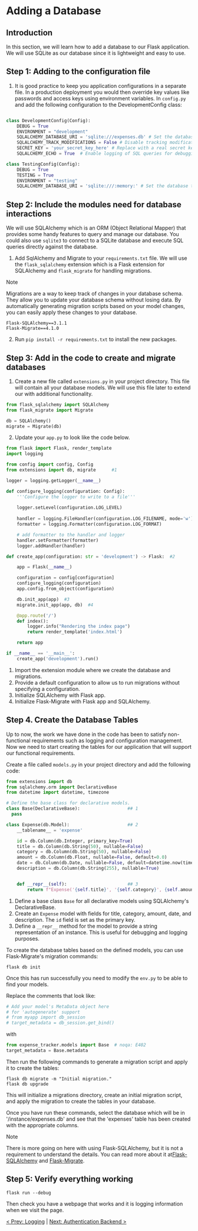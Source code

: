 # Adding a Database

## Introduction

In this section, we will learn how to add a database to our Flask application. We will use SQLite as our database since it is lightweight and easy to use.

## Step 1: Adding to the configuration file
1. It is good practice to keep you application configurations in a separate file. In a production deployment you would then override key values like passwords and access keys using environment variables. In `config.py` and add the following configuration to the DevelopmentConfig class:

```python

class DevelopmentConfig(Config):
    DEBUG = True
    ENVIRONMENT = "development"
    SQLALCHEMY_DATABASE_URI = 'sqlite:///expenses.db' # Set the database location for the application.
    SQLALCHEMY_TRACK_MODIFICATIONS = False # Disable tracking modifications to reduce overhead.
    SECRET_KEY = 'your_secret_key_here' # Replace with a real secret key in production.
    SQLALCHEMY_ECHO = True  # Enable logging of SQL queries for debugging purposes.

class TestingConfig(Config):
    DEBUG = True
    TESTING = True
    ENVIRONMENT = "testing"
    SQLALCHEMY_DATABASE_URI = 'sqlite:///:memory:' # Set the database to be in-memory to simplify database cleanup when testing.
```

## Step 2: Include the modules need for database interactions
We will use SQLAlchemy which is an ORM (Object Relational Mapper) that provides some handy features to query and manage our database. You could also use `sqlite3` to connect to a SQLite database and execute SQL queries directly against the database. 

1. Add SqlAlchemy and Migrate to your `requirements.txt` file. We will use the `flask_sqlalchemy` extension which is a Flask extension for SQLAlchemy and `flask_migrate` for handling migrations. 

> [!Note]
> Migrations are a way to keep track of changes in your database schema. They allow you to update your database schema without losing data. By automatically generating migration scripts based on your model changes, you can easily apply these changes to your database. 


```
Flask-SQLAlchemy==3.1.1
Flask-Migrate==4.1.0
```

2. Run `pip install -r requirements.txt` to install the new packages.

## Step 3: Add in the code to create and migrate databases

1. Create a new file called `extensions.py` in your project directory. This file will contain all your database models. We will use this file later to extend our with additional functionality.

```python
from flask_sqlalchemy import SQLAlchemy
from flask_migrate import Migrate

db = SQLAlchemy()
migrate = Migrate(db)
```

2. Update your `app.py` to look like the code below.

```python
from flask import Flask, render_template
import logging

from config import config, Config
from extensions import db, migrate      #1

logger = logging.getLogger(__name__)

def configure_logging(configuration: Config):
    '''Configure the logger to write to a file'''
    
    logger.setLevel(configuration.LOG_LEVEL)
    
    handler = logging.FileHandler(configuration.LOG_FILENAME, mode='w')
    formatter = logging.Formatter(configuration.LOG_FORMAT)

    # add formatter to the handler and logger
    handler.setFormatter(formatter)
    logger.addHandler(handler)

def create_app(configuration: str = 'development') -> Flask:  #2

    app = Flask(__name__)

    configuration = config[configuration]
    configure_logging(configuration)
    app.config.from_object(configuration)

    db.init_app(app)  #3
    migrate.init_app(app, db)  #4

    @app.route('/')
    def index():
        logger.info("Rendering the index page")
        return render_template('index.html')

    return app

if __name__ == '__main__':
    create_app('development').run()
```
1. Import the extension module where we create the database and migrations.
2. Provide a default configuration to allow us to run migrations without specifying a configuration.
3. Initialize SQLAlchemy with Flask app.
4. Initialize Flask-Migrate with Flask app and SQLAlchemy.

## Step 4. Create the Database Tables

Up to now, the work we have done in the code has been to satisfy non-functional requirements such as logging and configuration management. Now we need to start creating the tables for our application that will support our functional requirements.

Create a file called `models.py` in your project directory and add the following code:

```python
from extensions import db
from sqlalchemy.orm import DeclarativeBase
from datetime import datetime, timezone

# Define the base class for declarative models.
class Base(DeclarativeBase):                  ## 1
  pass

class Expense(db.Model):                      ## 2
    __tablename__ = 'expense'

    id = db.Column(db.Integer, primary_key=True)
    title = db.Column(db.String(50), nullable=False)
    category = db.Column(db.String(50), nullable=False)
    amount = db.Column(db.Float, nullable=False, default=0.0)
    date = db.Column(db.Date, nullable=False, default=datetime.now(timezone.utc))
    description = db.Column(db.String(255), nullable=True)


    def __repr__(self):                       ## 3
        return f"Expense('{self.title}', '{self.category}', {self.amount}, {self.date})"
```

1. Define a base class `Base` for all declarative models using SQLAlchemy's DeclarativeBase.
2. Create an `Expense` model with fields for title, category, amount, date, and description. The `id` field is set as the primary key.
3. Define a `__repr__` method for the model to provide a string representation of an instance. This is useful for debugging and logging purposes.

To create the database tables based on the defined models, you can use Flask-Migrate's migration commands:
```
flask db init
```

Once this has run successfully you need to modify the `env.py` to be able to find your models.

Replace the comments that look like:
``` python
# Add your model's MetaData object here
# for 'autogenerate' support
# from myapp import db_session
# target_metadata = db_session.get_bind()
```

with

```python
from expense_tracker.models import Base  # noqa: E402
target_metadata = Base.metadata
```

Then run the following commands to generate a migration script and apply it to create the tables:

```
flask db migrate -m "Initial migration."
flask db upgrade
```
This will initialize a migrations directory, create an initial migration script, and apply the migration to create the tables in your database. 

Once you have run these commands, select the database which will be in '/instance/expenses.db' and see that the 'expenses' table has been created with the appropriate columns. 

> [!Note]
> There is more going on here with using Flask-SQLAlchemy, but it is not a requirement to understand the details. You can read more about it at[Flask-SQLAlchemy](https://flask-sqlalchemy.palletsprojects.com/en/2.x/) and [Flask-Migrate](https://flask-migrate.readthedocs.io/en/latest/).

## Step 5: Verify everything working
```
flask run --debug
```
Then check you have a webpage that works and it is logging information when we visit the page. 

[< Prev: Logging](./database.md) | [Next: Authentication Backend >](./user_auth_backend.md)
